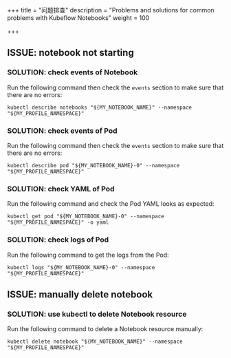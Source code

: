 +++
title = "问题排查"
description = "Problems and solutions for common problems with Kubeflow Notebooks"
weight = 100
                    
+++

## ISSUE: notebook not starting

### SOLUTION: check events of Notebook

Run the following command then check the `events` section to make sure that there are no errors:

```shell
kubectl describe notebooks "${MY_NOTEBOOK_NAME}" --namespace "${MY_PROFILE_NAMESPACE}"
```

### SOLUTION: check events of Pod

Run the following command then check the `events` section to make sure that there are no errors:

```shell
kubectl describe pod "${MY_NOTEBOOK_NAME}-0" --namespace "${MY_PROFILE_NAMESPACE}"
```

### SOLUTION: check YAML of Pod

Run the following command and check the Pod YAML looks as expected:

```shell
kubectl get pod "${MY_NOTEBOOK_NAME}-0" --namespace "${MY_PROFILE_NAMESPACE}" -o yaml
```

### SOLUTION: check logs of Pod

Run the following command to get the logs from the Pod:

```shell
kubectl logs "${MY_NOTEBOOK_NAME}-0" --namespace "${MY_PROFILE_NAMESPACE}"
```

## ISSUE: manually delete notebook

### SOLUTION: use kubectl to delete Notebook resource

Run the following command to delete a Notebook resource manually:

```shell
kubectl delete notebook "${MY_NOTEBOOK_NAME}" --namespace "${MY_PROFILE_NAMESPACE}"
```